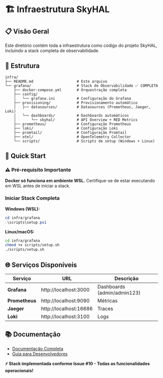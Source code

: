 # 🏗️ Infraestrutura SkyHAL

## 📋 Visão Geral

Este diretório contém toda a infraestrutura como código do projeto SkyHAL, incluindo a stack completa de observabilidade.

## 📁 Estrutura

```text
infra/
├── README.md                    # Este arquivo
└── grafana/                     # Stack de Observabilidade ✅ COMPLETA
    ├── docker-compose.yml       # Orquestração completa
    ├── config/
    │   └── grafana.ini          # Configuração do Grafana
    ├── provisioning/            # Provisionamento automático
    │   ├── datasources/         # Datasources (Prometheus, Jaeger, Loki)
    │   └── dashboards/          # Dashboards automáticos
    │       └── skyhal/          # API Overview + RED Metrics
    ├── prometheus/              # Configuração Prometheus
    ├── loki/                    # Configuração Loki
    ├── promtail/                # Configuração Promtail
    ├── otel/                    # OpenTelemetry Collector
    └── scripts/                 # Scripts de setup (Windows + Linux)
```

## 🚀 Quick Start

### ⚠️ Pré-requisito Importante

**Docker só funciona em ambiente WSL.** Certifique-se de estar executando em WSL antes de iniciar a stack.

### Iniciar Stack Completa

**Windows (WSL):**
```powershell
cd infra/grafana
.\scripts\setup.ps1
```

**Linux/macOS:**
```bash
cd infra/grafana
chmod +x scripts/setup.sh
./scripts/setup.sh
```

## 🌐 Serviços Disponíveis

| Serviço | URL | Descrição |
|---------|-----|-----------|
| **Grafana** | http://localhost:3000 | Dashboards (admin/admin123) |
| **Prometheus** | http://localhost:9090 | Métricas |
| **Jaeger** | http://localhost:16686 | Traces |
| **Loki** | http://localhost:3100 | Logs |

## 📚 Documentação

- [Documentação Completa](../docs/observabilidade/README.md)
- [Guia para Desenvolvedores](../docs/observabilidade/usage/developers.md)

**⚡ Stack implementada conforme Issue #10 - Todas as funcionalidades operacionais!**
